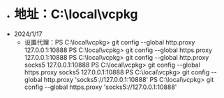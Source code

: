 - # 地址：C:\local\vcpkg
- 2024/1/17
	- 设置代理：PS C:\local\vcpkg> git config --global http.proxy 127.0.0.1:10888
				PS C:\local\vcpkg> git config --global https.proxy 127.0.0.1:10888
				PS C:\local\vcpkg> git config --global http.proxy socks5 127.0.0.1:10888
				PS C:\local\vcpkg> git config --global https.proxy socks5 127.0.0.1:10888
				PS C:\local\vcpkg> git config --global http.proxy 'socks5://127.0.0.1:10888'
				PS C:\local\vcpkg> git config --global https.proxy 'socks5://127.0.0.1:10888'
